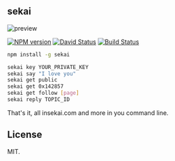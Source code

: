 ## sekai

![preview](http://i2.tietuku.com/d88ecddf7f7f85d4.gif)

[![NPM version](https://img.shields.io/npm/v/sekai.svg?style=flat)](https://www.npmjs.com/package/sekai)
[![David Status](https://david-dm.org/0x142857/sekai.svg)](https://david-dm.org/0x142857/sekai)
[![Build Status](https://travis-ci.org/0x142857/sekai.svg?branch=master)](https://travis-ci.org/0x142857/sekai)

```bash
npm install -g sekai

sekai key YOUR_PRIVATE_KEY
sekai say "I love you"
sekai get public
sekai get 0x142857
sekai get follow [page]
sekai reply TOPIC_ID
```

That's it, all insekai.com and more in you command line.

## License

MIT.